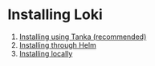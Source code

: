 # Installing Loki

1. [Installing using Tanka (recommended)](./tanka.md)
2. [Installing through Helm](./helm.md)
3. [Installing locally](./local.md)
